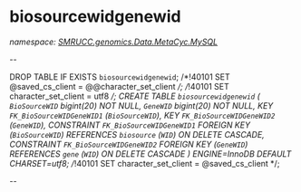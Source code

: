 ﻿# biosourcewidgenewid
_namespace: [SMRUCC.genomics.Data.MetaCyc.MySQL](./index.md)_

--
 
 DROP TABLE IF EXISTS `biosourcewidgenewid`;
 /*!40101 SET @saved_cs_client = @@character_set_client */;
 /*!40101 SET character_set_client = utf8 */;
 CREATE TABLE `biosourcewidgenewid` (
 `BioSourceWID` bigint(20) NOT NULL,
 `GeneWID` bigint(20) NOT NULL,
 KEY `FK_BioSourceWIDGeneWID1` (`BioSourceWID`),
 KEY `FK_BioSourceWIDGeneWID2` (`GeneWID`),
 CONSTRAINT `FK_BioSourceWIDGeneWID1` FOREIGN KEY (`BioSourceWID`) REFERENCES `biosource` (`WID`) ON DELETE CASCADE,
 CONSTRAINT `FK_BioSourceWIDGeneWID2` FOREIGN KEY (`GeneWID`) REFERENCES `gene` (`WID`) ON DELETE CASCADE
 ) ENGINE=InnoDB DEFAULT CHARSET=utf8;
 /*!40101 SET character_set_client = @saved_cs_client */;
 
 --




